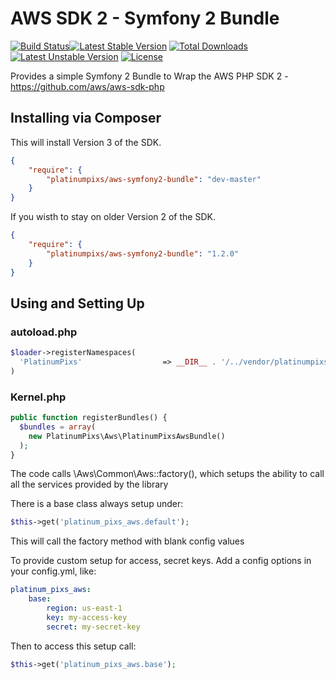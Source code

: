 AWS SDK 2 - Symfony 2 Bundle
===================

[![Build Status](https://travis-ci.org/platinumpixs/aws-symfony2-bundle.svg?branch=master)](https://travis-ci.org/platinumpixs/aws-symfony2-bundle)[![Latest Stable Version](https://poser.pugx.org/platinumpixs/aws-symfony2-bundle/v/stable.svg)](https://packagist.org/packages/platinumpixs/aws-symfony2-bundle) [![Total Downloads](https://poser.pugx.org/platinumpixs/aws-symfony2-bundle/downloads.svg)](https://packagist.org/packages/platinumpixs/aws-symfony2-bundle) [![Latest Unstable Version](https://poser.pugx.org/platinumpixs/aws-symfony2-bundle/v/unstable.svg)](https://packagist.org/packages/platinumpixs/aws-symfony2-bundle) [![License](https://poser.pugx.org/platinumpixs/aws-symfony2-bundle/license.svg)](https://packagist.org/packages/platinumpixs/aws-symfony2-bundle)

Provides a simple Symfony 2 Bundle to Wrap the AWS PHP SDK 2 - https://github.com/aws/aws-sdk-php

## Installing via Composer

This will install Version 3 of the SDK.

```json
{
    "require": {
        "platinumpixs/aws-symfony2-bundle": "dev-master"
    }
}
```

If you wisth to stay on older Version 2 of the SDK.

```json
{
    "require": {
        "platinumpixs/aws-symfony2-bundle": "1.2.0"
    }
}
```

## Using and Setting Up

### autoload.php
```php
$loader->registerNamespaces(
  'PlatinumPixs'                  => __DIR__ . '/../vendor/platinumpixs'
)
```

### Kernel.php
```php
public function registerBundles() {
  $bundles = array(
    new PlatinumPixs\Aws\PlatinumPixsAwsBundle()
  );
}
```

The code calls \Aws\Common\Aws::factory(), which setups the ability to call all the services provided by the library

There is a base class always setup under:

```php
$this->get('platinum_pixs_aws.default');
```

This will call the factory method with blank config values

To provide custom setup for access, secret keys. Add a config options in your config.yml, like:

```yaml
platinum_pixs_aws:
    base:
        region: us-east-1
        key: my-access-key
        secret: my-secret-key
```

Then to access this setup call:

```php
$this->get('platinum_pixs_aws.base');
```

